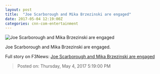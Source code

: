 ```yaml
---
layout: post
title:  "Joe Scarborough and Mika Brzezinski are engaged"
date: 2017-05-04 12:19:00Z
categories: cnn-com-entertainment
---
```


![Joe Scarborough and Mika Brzezinski are engaged](http://i2.cdn.turner.com/money/dam/assets/170504071047-joe-scarborough-mika-brzezinski-780x439.jpg)

Joe Scarborough and Mika Brzezinski are engaged.


Full story on F3News: [Joe Scarborough and Mika Brzezinski are engaged](http://www.f3nws.com/n/dWUTaG)

> Posted on: Thursday, May 4, 2017 5:19:00 PM
